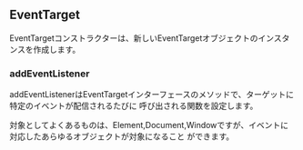 ## EventTarget

EventTargetコンストラクターは、新しいEventTargetオブジェクトのインスタンスを作成します。

### addEventListener
addEventListenerはEventTargetインターフェースのメソッドで、ターゲットに特定のイベントが配信されるたびに
呼び出される関数を設定します。

対象としてよくあるものは、Element,Document,Windowですが、イベントに対応したあらゆるオブジェクトが対象になること
ができます。


